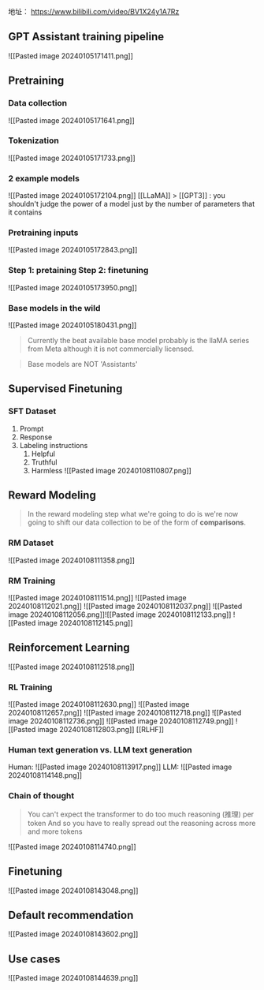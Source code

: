 
地址： https://www.bilibili.com/video/BV1X24y1A7Rz

## GPT Assistant training pipeline
![[Pasted image 20240105171411.png]]

## Pretraining
### Data collection
![[Pasted image 20240105171641.png]]
### Tokenization
![[Pasted image 20240105171733.png]]
### 2 example models
![[Pasted image 20240105172104.png]]
[[LLaMA]] > [[GPT3]] : you shouldn't judge the power of a model just by the number of parameters that it contains
### Pretraining inputs
![[Pasted image 20240105172843.png]]
### Step 1: pretaining Step 2: finetuning
![[Pasted image 20240105173950.png]]
### Base models in the wild
![[Pasted image 20240105180431.png]] 
> Currently the beat available base model probably is the llaMA series from Meta although it is not commercially licensed.

> Base models are NOT 'Assistants'

## Supervised Finetuning
### SFT Dataset
1. Prompt
2. Response
3. Labeling instructions
	1. Helpful
	2. Truthful
	3. Harmless
![[Pasted image 20240108110807.png]]

## Reward Modeling
> In the reward modeling step what we're going to do is we're now going to shift our data collection to be of the form of **comparisons**.
### RM Dataset
![[Pasted image 20240108111358.png]]
### RM Training
![[Pasted image 20240108111514.png]]
![[Pasted image 20240108112021.png]]
![[Pasted image 20240108112037.png]]
![[Pasted image 20240108112056.png]]![[Pasted image 20240108112133.png]]
![[Pasted image 20240108112145.png]]
## Reinforcement Learning
![[Pasted image 20240108112518.png]]
### RL Training
![[Pasted image 20240108112630.png]] ![[Pasted image 20240108112657.png]]
![[Pasted image 20240108112718.png]]
![[Pasted image 20240108112736.png]] ![[Pasted image 20240108112749.png]]
![[Pasted image 20240108112803.png]]
[[RLHF]] 

### Human text generation vs. LLM text generation
Human:
![[Pasted image 20240108113917.png]]
LLM:
![[Pasted image 20240108114148.png]]
### Chain of thought
> You can't expect the transformer to do too much reasoning (推理) per token
> And so you have to really spread out the reasoning across more and more tokens

![[Pasted image 20240108114740.png]]

## Finetuning
![[Pasted image 20240108143048.png]]
## Default recommendation
![[Pasted image 20240108143602.png]]

## Use cases
![[Pasted image 20240108144639.png]]
